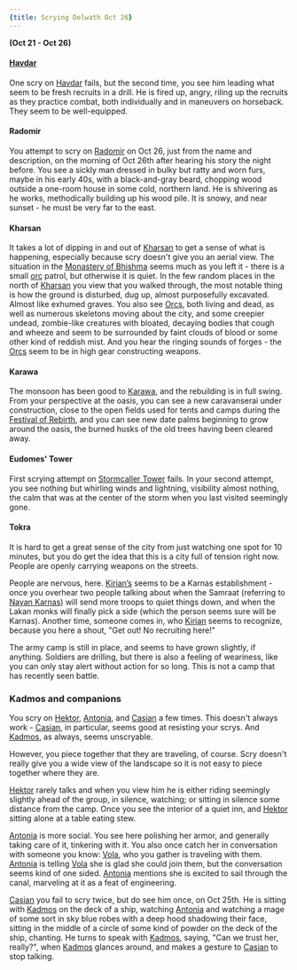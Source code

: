 ```yaml
---
{title: Scrying Delwath Oct 26}
---
```

**(Oct 21 - Oct 26)**

#### [Havdar](<../../../people/dunmari/havdar.md>)

One scry on [Havdar](<../../../people/dunmari/havdar.md>) fails, but the second time, you see him leading what seem to be fresh recruits in a drill. He is fired up, angry, riling up the recruits as they practice combat, both individually and in maneuvers on horseback. They seem to be well-equipped.

#### Radomir

You attempt to scry on [Radomir](<../../../people/other-humans/radomir.md>) on Oct 26, just from the name and description, on the morning of Oct 26th after hearing his story the night before. You see a sickly man dressed in bulky but ratty and worn furs, maybe in his early 40s, with a black-and-gray beard, chopping wood outside a one-room house in some cold, northern land. He is shivering as he works, methodically building up his wood pile. It is snowy, and near sunset - he must be very far to the east.

#### Kharsan

It takes a lot of dipping in and out of [Kharsan](<../../../gazetteer/greater-dunmar/dunmari-basin/kharsan.md>) to get a sense of what is happening, especially because scry doesn't give you an aerial view. The situation in the [Monastery of Bhishma](<../../../gazetteer/greater-dunmar/dunmari-basin/monastery-of-bhishma.md>) seems much as you left it - there is a small [orc](<../../../species/children-of-the-embodied-gods/orcs/orcs.md>) patrol, but otherwise it is quiet. In the few random places in the north of [Kharsan](<../../../gazetteer/greater-dunmar/dunmari-basin/kharsan.md>) you view that you walked through, the most notable thing is how the ground is disturbed, dug up, almost purposefully excavated. Almost like exhumed graves. You also see [Orcs](<../../../species/children-of-the-embodied-gods/orcs/orcs.md>), both living and dead, as well as numerous skeletons moving about the city, and some creepier undead, zombie-like creatures with bloated, decaying bodies that cough and wheeze and seem to be surrounded by faint clouds of blood or some other kind of reddish mist. And you hear the ringing sounds of forges - the [Orcs](<../../../species/children-of-the-embodied-gods/orcs/orcs.md>) seem to be in high gear constructing weapons.

#### Karawa

The monsoon has been good to [Karawa](<../../../gazetteer/greater-dunmar/realms/dunmar/eastern-dunmar/karawa.md>), and the rebuilding is in full swing. From your perspective at the oasis, you can see a new caravanserai under construction, close to the open fields used for tents and camps during the [Festival of Rebirth](<../../../time/holidays-and-festivals/dunmari-festivals/festival-of-rebirth.md>), and you can see new date palms beginning to grow around the oasis, the burned husks of the old trees having been cleared away.

#### Eudomes' Tower

First scrying attempt on [Stormcaller Tower](<../../../gazetteer/greater-dunmar/dunmari-basin/stormcaller-tower.md>) fails. In your second attempt, you see nothing but whirling winds and lightning, visibility almost nothing, the calm that was at the center of the storm when you last visited seemingly gone.

#### Tokra

It is hard to get a great sense of the city from just watching one spot for 10 minutes, but you do get the idea that this is a city full of tension right now. People are openly carrying weapons on the streets.

People are nervous, here. [Kirian’s](<../../../gazetteer/greater-dunmar/realms/dunmar/central-dunmar/tokra/kirians.md>) seems to be a Karnas establishment - once you overhear two people talking about when the Samraat (referring to [Nayan Karnas](<../../../people/dunmari/nayan-karnas.md>)) will send more troops to quiet things down, and when the Lakan monks will finally pick a side (which the person seems sure will be Karnas). Another time, someone comes in, who [Kirian](<../../../people/dunmari/kirian.md>) seems to recognize, because you here a shout, "Get out! No recruiting here!"

The army camp is still in place, and seems to have grown slightly, if anything. Soldiers are drilling, but there is also a feeling of weariness, like you can only stay alert without action for so long. This is not a camp that has recently seen battle.

### Kadmos and companions

You scry on [Hektor](<../../../people/chardonians/hektor.md>), [Antonia](<../../../people/chardonians/antonia.md>), and [Casian](<../../../people/chardonians/casian.md>) a few times. This doesn't always work - [Casian](<../../../people/chardonians/casian.md>), in particular, seems good at resisting your scrys. And [Kadmos](<../../../people/chardonians/kadmos.md>), as always, seems unscryable.

However, you piece together that they are traveling, of course. Scry doesn't really give you a wide view of the landscape so it is not easy to piece together where they are.

[Hektor](<../../../people/chardonians/hektor.md>) rarely talks and when you view him he is either riding seemingly slightly ahead of the group, in silence, watching; or sitting in silence some distance from the camp. Once you see the interior of a quiet inn, and [Hektor](<../../../people/chardonians/hektor.md>) sitting alone at a table eating stew.

[Antonia](<../../../people/chardonians/antonia.md>) is more social. You see here polishing her armor, and generally taking care of it, tinkering with it. You also once catch her in conversation with someone you know: [Vola](<../../../people/chardonians/vola.md>), who you gather is traveling with them. [Antonia](<../../../people/chardonians/antonia.md>) is telling [Vola](<../../../people/chardonians/vola.md>) she is glad she could join them, but the conversation seems kind of one sided. [Antonia](<../../../people/chardonians/antonia.md>) mentions she is excited to sail through the canal, marveling at it as a feat of engineering.

[Casian](<../../../people/chardonians/casian.md>) you fail to scry twice, but do see him once, on Oct 25th. He is sitting with [Kadmos](<../../../people/chardonians/kadmos.md>) on the deck of a ship, watching [Antonia](<../../../people/chardonians/antonia.md>) and watching a mage of some sort in sky blue robes with a deep hood shadowing their face, sitting in the middle of a circle of some kind of powder on the deck of the ship, chanting. He turns to speak with [Kadmos](<../../../people/chardonians/kadmos.md>), saying, "Can we trust her, really?", when [Kadmos](<../../../people/chardonians/kadmos.md>) glances around, and makes a gesture to [Casian](<../../../people/chardonians/casian.md>) to stop talking.